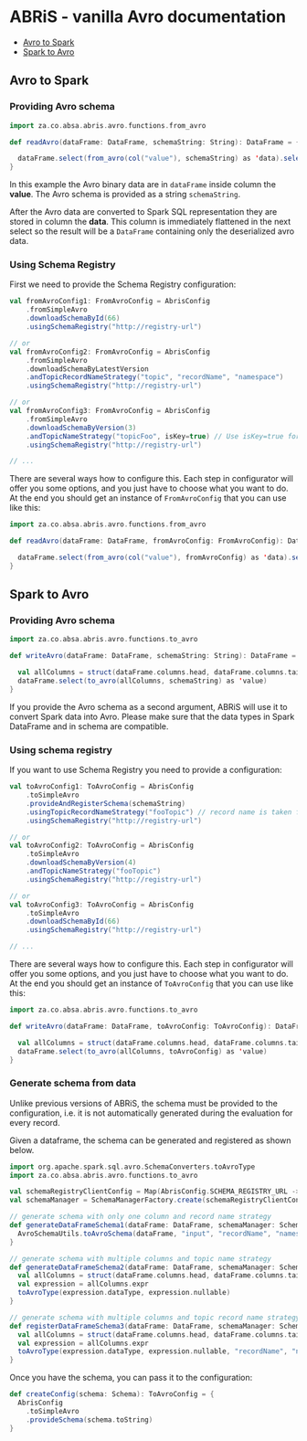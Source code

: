 # ABRiS - vanilla Avro documentation

- [Avro to Spark](#Avro-to-Spark)
- [Spark to Avro](#spark-to-avro)
## Avro to Spark

### Providing Avro schema    
```scala
import za.co.absa.abris.avro.functions.from_avro

def readAvro(dataFrame: DataFrame, schemaString: String): DataFrame = {

  dataFrame.select(from_avro(col("value"), schemaString) as 'data).select("data.*")
}
```
In this example the Avro binary data are in ```dataFrame``` inside column the **value**. 
The Avro schema is provided as a string ```schemaString```.

After the Avro data are converted to Spark SQL representation they are stored in column the **data**. 
This column is immediately flattened in the next select so the result will be a ```DataFrame``` containing only the deserialized avro data.  

### Using Schema Registry
First we need to provide the Schema Registry configuration:
```scala
val fromAvroConfig1: FromAvroConfig = AbrisConfig
    .fromSimpleAvro
    .downloadSchemaById(66)
    .usingSchemaRegistry("http://registry-url")

// or
val fromAvroConfig2: FromAvroConfig = AbrisConfig
    .fromSimpleAvro
    .downloadSchemaByLatestVersion
    .andTopicRecordNameStrategy("topic", "recordName", "namespace")
    .usingSchemaRegistry("http://registry-url")

// or
val fromAvroConfig3: FromAvroConfig = AbrisConfig
    .fromSimpleAvro
    .downloadSchemaByVersion(3)
    .andTopicNameStrategy("topicFoo", isKey=true) // Use isKey=true for the key schema and isKey=false for the value schema
    .usingSchemaRegistry("http://registry-url")

// ...
```
There are several ways how to configure this. 
Each step in configurator will offer you some options, and you just have to choose what you want to do.
At the end you should get an instance of `FromAvroConfig` that you can use like this:


```scala
import za.co.absa.abris.avro.functions.from_avro

def readAvro(dataFrame: DataFrame, fromAvroConfig: FromAvroConfig): DataFrame = {

  dataFrame.select(from_avro(col("value"), fromAvroConfig) as 'data).select("data.*")
}
```

## Spark to Avro

### Providing Avro schema 
```scala
import za.co.absa.abris.avro.functions.to_avro

def writeAvro(dataFrame: DataFrame, schemaString: String): DataFrame = {

  val allColumns = struct(dataFrame.columns.head, dataFrame.columns.tail: _*)
  dataFrame.select(to_avro(allColumns, schemaString) as 'value)
}
```
If you provide the Avro schema as a second argument, ABRiS will use it to convert Spark data into Avro. 
Please make sure that the data types in Spark DataFrame and in schema are compatible.

### Using schema registry
If you want to use Schema Registry you need to provide a configuration:

```scala
val toAvroConfig1: ToAvroConfig = AbrisConfig
    .toSimpleAvro
    .provideAndRegisterSchema(schemaString)
    .usingTopicRecordNameStrategy("fooTopic") // record name is taken from the schema
    .usingSchemaRegistry("http://registry-url")

// or
val toAvroConfig2: ToAvroConfig = AbrisConfig
    .toSimpleAvro
    .downloadSchemaByVersion(4)
    .andTopicNameStrategy("fooTopic")
    .usingSchemaRegistry("http://registry-url")

// or
val toAvroConfig3: ToAvroConfig = AbrisConfig
    .toSimpleAvro
    .downloadSchemaById(66)
    .usingSchemaRegistry("http://registry-url")

// ...
```
There are several ways how to configure this. 
Each step in configurator will offer you some options, and you just have to choose what you want to do.
At the end you should get an instance of `ToAvroConfig` that you can use like this:
```scala
import za.co.absa.abris.avro.functions.to_avro

def writeAvro(dataFrame: DataFrame, toAvroConfig: ToAvroConfig): DataFrame = {

  val allColumns = struct(dataFrame.columns.head, dataFrame.columns.tail: _*)  
  dataFrame.select(to_avro(allColumns, toAvroConfig) as 'value)
}
```


### Generate schema from data
Unlike previous versions of ABRiS, the schema must be provided to the configuration, i.e. it is not automatically 
generated during the evaluation for every record.

Given a dataframe, the schema can be generated and registered as shown below.

```scala
import org.apache.spark.sql.avro.SchemaConverters.toAvroType
import za.co.absa.abris.avro.functions.to_avro

val schemaRegistryClientConfig = Map(AbrisConfig.SCHEMA_REGISTRY_URL -> "http://localhost:8081")
val schemaManager = SchemaManagerFactory.create(schemaRegistryClientConfig)

// generate schema with only one column and record name strategy
def generateDataFrameSchema1(dataFrame: DataFrame, schemaManager: SchemaManager): Int = {
  AvroSchemaUtils.toAvroSchema(dataFrame, "input", "recordName", "namespace")
}

// generate schema with multiple columns and topic name strategy
def generateDataFrameSchema2(dataFrame: DataFrame, schemaManager: SchemaManager): Int = {
  val allColumns = struct(dataFrame.columns.head, dataFrame.columns.tail: _*)
  val expression = allColumns.expr
  toAvroType(expression.dataType, expression.nullable)
}

// generate schema with multiple columns and topic record name strategy
def registerDataFrameSchema3(dataFrame: DataFrame, schemaManager: SchemaManager): Int = {
  val allColumns = struct(dataFrame.columns.head, dataFrame.columns.tail: _*)
  val expression = allColumns.expr
  toAvroType(expression.dataType, expression.nullable, "recordName", "namespace")
}
```

Once you have the schema, you can pass it to the configuration:
```scala
def createConfig(schema: Schema): ToAvroConfig = {
  AbrisConfig
    .toSimpleAvro
    .provideSchema(schema.toString)
}
```
